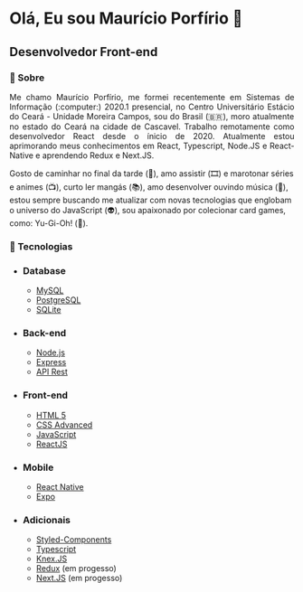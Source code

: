<!--
**mauricio-msp/mauricio-msp** is a ✨ _special_ ✨ repository because its `README.md` (this file) appears on your GitHub profile.

Here are some ideas to get you started:

- 🔭 I’m currently working on ...
- 🌱 I’m currently learning ...
- 👯 I’m looking to collaborate on ...
- 🤔 I’m looking for help with ...
- 💬 Ask me about ...
- 📫 How to reach me: ...
- 😄 Pronouns: ...
- ⚡ Fun fact: ...
-->

# Olá, Eu sou Maurício Porfírio 👋

## Desenvolvedor Front-end

### 📝 Sobre
<p align="justify">
Me chamo Maurício Porfírio, me formei recentemente em Sistemas de Informação (:computer:) 2020.1 presencial, no Centro Universitário Estácio do Ceará - Unidade Moreira Campos, sou do Brasil (🇧🇷), moro atualmente no estado do Ceará na cidade de Cascavel. Trabalho remotamente como desenvolvedor React desde o ínicio de 2020. Atualmente estou aprimorando meus conhecimentos em React, Typescript, Node.JS e React-Native e aprendendo Redux e Next.JS.

Gosto de caminhar no final da tarde (:running:), amo assistir (🎞️) e marotonar séries e animes (📺), curto ler mangás (:books:), amo desenvolver ouvindo música (🎵),
estou sempre buscando me atualizar com novas tecnologias que englobam o universo do JavaScript (:alien:), sou apaixonado por colecionar card games, como: Yu-Gi-Oh! (:flower_playing_cards:).
</p>

### :rocket: Tecnologias

- ### **Database**
  -  [MySQL](https://www.mysql.com/)
  -  [PostgreSQL](https://www.postgresql.org/)
  -  [SQLite](https://www.sqlite.org/index.html)
- ### **Back-end**
  -  [Node.js](https://nodejs.org/en/)
  -  [Express](https://expressjs.com/)
  -  [API Rest](https://canaltech.com.br/software/o-que-e-api/#:~:text=API%20%C3%A9%20um%20conjunto%20de,Interface%20de%20Programa%C3%A7%C3%A3o%20de%20Aplicativos%22.)
- ### **Front-end**
  -  [HTML 5](https://developer.mozilla.org/pt-BR/docs/Web/HTML/HTML5)
  -  [CSS Advanced](https://www.w3schools.com/css/)
  -  [JavaScript](https://developer.mozilla.org/pt-BR/docs/Aprender/JavaScript)
  -  [ReactJS](https://reactjs.org/)
- ### **Mobile**
  -  [React Native](https://reactnative.dev/)
  -  [Expo](https://expo.io/)
- ### **Adicionais** 
  -  [Styled-Components](https://styled-components.com/)
  -  [Typescript](https://www.typescriptlang.org/)
  -  [Knex.JS](http://knexjs.org/)
  -  [Redux](https://redux.js.org/) (em progesso)
  -  [Next.JS](https://nextjs.org/docs/basic-features/typescript) (em progesso)



